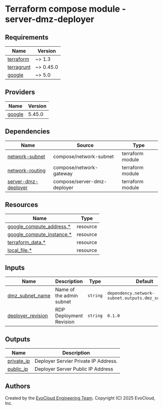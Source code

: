 <!-- BEGIN_TF_DOCS -->
# Terraform compose module - server-dmz-deployer

## Requirements

| Name                                                                        | Version   |
|-----------------------------------------------------------------------------|-----------|
| <a name="requirement_terraform"></a> [terraform](#requirement\_terraform)   | ~> 1.3    |
| <a name="requirement_terragrunt"></a> [terragrunt](#requirement\_terraform) | ~> 0.45.0 |
| <a name="requirement_google"></a> [google](#requirement\_google)            | ~> 5.0    |

## Providers

| Name | Version |
|------|---------|
| <a name="provider_google"></a> [google](#provider\_google) | 5.45.0 |

## Dependencies

| Name                                                                                                       | Source                            | Type             |
|------------------------------------------------------------------------------------------------------------|-----------------------------------|------------------|
| <a name="depedencies_network-subnet"></a> [network-subnet](#dependencies\_network-subnet)                  | compose/network-subnet            | terraform module |
| <a name="dependencies_network-routing"></a> [network-routing](#dependencies\_network-gateway)              | compose/network-gateway           | terraform module |
| <a name="dependencies_server-dmz-deployer"></a> [server-dmz-deployer](#dependencies\_server-dmz-deployer]) | compose/server-dmz-deployer         | terraform module |

## Resources

| Name                                                                                                                                               | Type        |
|----------------------------------------------------------------------------------------------------------------------------------------------------|-------------|
| [google_compute_address.*](https://registry.terraform.io/providers/hashicorp/google/latest/docs/resources/compute_address)                         | resource    | | resource    |
| [google_compute_instance.*](https://registry.terraform.io/providers/hashicorp/google/latest/docs/resources/compute_instance)                       | resource    |
| [terraform_data.*](https://developer.hashicorp.com/terraform/language/resources/terraform-data)                                                    | resource    |
| [local_file.*](https://registry.terraform.io/providers/hashicorp/local/latest/docs/resources/file)                                                    | resource    |

## Inputs

| Name                                                                 | Description                                        | Type      | Default                                                   | Required |
|----------------------------------------------------------------------|----------------------------------------------------|-----------|-----------------------------------------------------------|:--------:|
| <a name="input_dmz_subnet_name"></a> [dmz_subnet_name](#input\_input_dmz_subnet_name) | Name of the admin subnet                           | `string`  | `dependency.network-subnet.outputs.dmz_subnet_name`     |   yes    |
| <a name="input_deployer_revision"></a> [deployer_revision](#input\_deployer_revision) | RDP Deployment Revision   | `string` | `0.1.0`                                                    |   yes    |

## Outputs

| Name | Description                          |
|------|--------------------------------------|
| <a name="output_private_ip"></a> [private_ip](#output\_private_ip) | Deployer Servier Private IP Address. |
| <a name="output_public_ip"></a> [public_ip](#output\_public_ip) | Deployer Server Public IP Address    |

## Authors

Created by the [EvoCloud Engineering Team](https://evocloud.dev). Copyright (C) 2025 EvoCloud, Inc.

<!-- END_TF_DOCS -->
